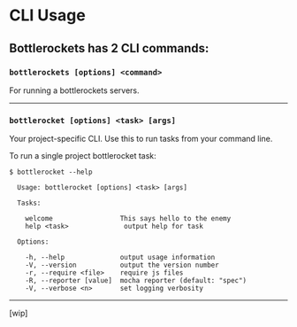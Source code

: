 # CLI Usage

## Bottlerockets has 2 CLI commands:

### `bottlerockets [options] <command>`

For running a bottlerockets servers.

---

### `bottlerocket [options] <task> [args]`

Your project-specific CLI. Use this to run tasks from your command line.

To run a single project bottlerocket task:

```
$ bottlerocket --help

  Usage: bottlerocket [options] <task> [args]

  Tasks:

    welcome                 This says hello to the enemy
    help <task>              output help for task

  Options:

    -h, --help              output usage information
    -V, --version           output the version number
    -r, --require <file>    require js files
    -R, --reporter [value]  mocha reporter (default: "spec")
    -V, --verbose <n>       set logging verbosity
```

---

[wip]
